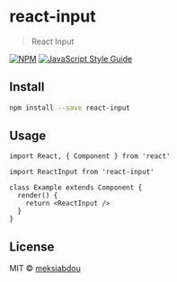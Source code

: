 # react-input

> React Input

[![NPM](https://img.shields.io/npm/v/react-input.svg)](https://www.npmjs.com/package/react-input) [![JavaScript Style Guide](https://img.shields.io/badge/code_style-standard-brightgreen.svg)](https://standardjs.com)

## Install

```bash
npm install --save react-input
```

## Usage

```tsx
import React, { Component } from 'react'

import ReactInput from 'react-input'

class Example extends Component {
  render() {
    return <ReactInput />
  }
}
```

## License

MIT © [meksiabdou](https://github.com/meksiabdou)
